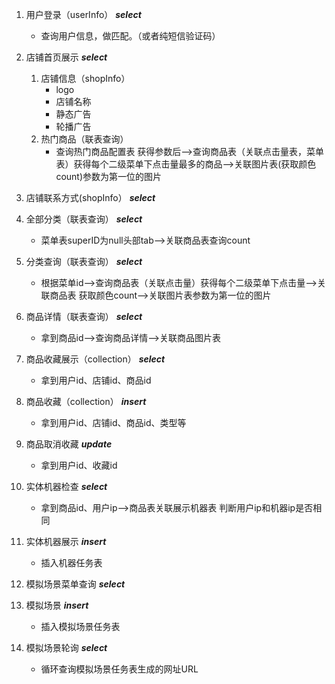 1. 用户登录（userInfo）   ***select***
	* 查询用户信息，做匹配。（或者纯短信验证码）

2. 店铺首页展示    ***select***
	1. 店铺信息（shopInfo）
		* logo
		* 店铺名称
		* 静态广告
		* 轮播广告
	2. 热门商品（联表查询）
		* 查询热门商品配置表 获得参数后-->查询商品表（关联点击量表，菜单表）获得每个二级菜单下点击量最多的商品-->关联图片表(获取颜色count)参数为第一位的图片 

3. 店铺联系方式(shopInfo）   ***select***

4. 全部分类（联表查询）   ***select***
	*  菜单表superID为null头部tab-->关联商品表查询count

5. 分类查询（联表查询） ***select***
	*  根据菜单id-->查询商品表（关联点击量）获得每个二级菜单下点击量-->关联商品表 获取颜色count-->关联图片表参数为第一位的图片

6. 商品详情（联表查询） ***select***
	*  拿到商品id-->查询商品详情-->关联商品图片表

7. 商品收藏展示（collection） ***select***
	*  拿到用户id、店铺id、商品id

8. 商品收藏（collection） ***insert***
	*  拿到用户id、店铺id、商品id、类型等

9. 商品取消收藏 ***update***
	*  拿到用户id、收藏id

10. 实体机器检查 ***select***
	*  拿到商品id、用户ip-->商品表关联展示机器表 判断用户ip和机器ip是否相同

11. 实体机器展示 ***insert***
	*  插入机器任务表

12. 模拟场景菜单查询 ***select***

13. 模拟场景 ***insert***
	*  插入模拟场景任务表

14. 模拟场景轮询 ***select***
	*  循环查询模拟场景任务表生成的网址URL